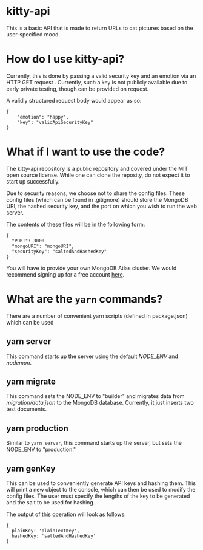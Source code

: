 # kitty-api

This is a basic API that is made to return URLs to cat pictures based on the user-specified mood. 

# How do I use kitty-api?
Currently, this is done by passing a valid security key and an emotion via an HTTP GET request . Currently, such a key is not publicly available due to early private testing, though can be provided on request.

A validly structured request body would appear as so:
```
{
    "emotion": "happy",
    "key": "validApiSecurityKey"
}
```

# What if I want to use the code?
The kitty-api repository is a public repository and covered under the MIT open source license. While one can clone the reposity, do not expect it to start up successfully.

Due to security reasons, we choose not to share the config files. These config files (which can be found in .gitignore) should store the MongoDB URI, the hashed security key, and the port on which you wish to run the web server.

The contents of these files will be in the following form:

```
{
  "PORT": 3000
  "mongoURI": "mongoURI",
  "securityKey": "saltedAndHashedKey"
}
```

You will have to provide your own MongoDB Atlas cluster. We would recommend signing up for a free account <a href="cloud.mongodb.com">here</a>.

# What are the ```yarn``` commands?

There are a number of convenient yarn scripts (defined in package.json) which can be used

## yarn server
This command starts up the server using the default *NODE_ENV* and *nodemon*.

## yarn migrate
This command sets the NODE_ENV to "builder" and migrates data from *migration/data.json* to the MongoDB database. Currently, it just inserts two test documents.

## yarn production
Similar to  ```yarn server```, this command starts up the server, but sets the NODE_ENV to "production."

## yarn genKey
This can be used to conveniently generate API keys and hashing them. This will print a new object to the console, which can then be used to modify the config files. The user must specify the lengths of the key to be generated and the salt to be used for hashing.

The output of this operation will look as follows:

```
{
  plainKey: 'plainTextKey',
  hashedKey: 'saltedAndHashedKey'
}

```

